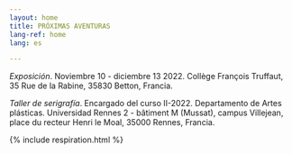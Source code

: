 ```yaml
---
layout: home
title: PRÓXIMAS AVENTURAS
lang-ref: home
lang: es

---
```

_Exposición_. Noviembre 10 - diciembre 13 2022. Collège François Truffaut, 35 Rue de la Rabine, 35830 Betton, Francia.

_Taller de serigrafía_. Encargado del curso II-2022. Departamento de Artes plásticas. Universidad Rennes 2 - bâtiment M (Mussat), campus Villejean, place du recteur Henri le Moal, 35000 Rennes, Francia.

{% include respiration.html %}